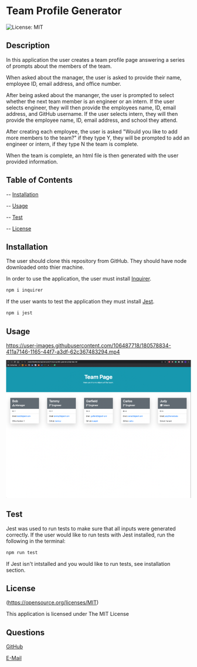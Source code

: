 
  # Team Profile Generator

  ![License: MIT](https://img.shields.io/badge/License-MIT-yellow.svg)


  ## Description
  
  In this application the user creates a team profile page answering a series of prompts about the members of the team.

  When asked about the manager, the user is asked to provide their name, employee ID, email address, and office number.

  After being asked about the mananger, the user is prompted to select whether the next team member is an engineer or an intern. If the user selects engineer, they will then provide the employees name, ID, email address, and GitHub username. If the user selects intern, they will then provide the employee name, ID, email address, and school they attend.

  After creating each employee, the user is asked "Would you like to add more members to the team?" if they type Y, they will be prompted to add an engineer or intern, if they type N the team is complete.

  When the team is complete, an html file is then generated with the user provided information.

  ## Table of Contents


  -- [Installation](#Installation)

  -- [Usage](#Usage)

  -- [Test](#Test)

  -- [License](#License)


  ## Installation


  The user should clone this repository from GitHub. They should have node downloaded onto thier machine. 
  
  In order to use the application, the user must install [Inquirer](https://www.npmjs.com/package/inquirer). 
  ```sh
  npm i inquirer
  ```
  
  If the user wants to test the application they must install [Jest](https://www.npmjs.com/package/jest).
  ```sh
  npm i jest
  ```

  ## Usage

  https://user-images.githubusercontent.com/106487718/180578834-411a7146-1165-44f7-a3df-62c367483294.mp4
  
  ![team-profile-generator-screenshot](./lib/team-profile-generator-screenshot.png)

  ## Test

  Jest was used to run tests to make sure that all inputs were generated correctly. If the user would like to run tests with Jest installed, run the following in the terminal:
  ```sh
  npm run test
  ```
  If Jest isn't intstalled and you would like to run tests, see installation section.


  ## License


  (https://opensource.org/licenses/MIT)

  This application is licensed under The MIT License


  ## Questions


  [GitHub](https:github.com/jystyn)

  [E-Mail](mailto:justyn.helgeson@gmail.com)

